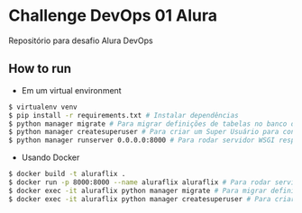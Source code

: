# Challenge DevOps 01 Alura

Repositório para desafio Alura DevOps

## How to run

- Em um virtual environment
```sh
$ virtualenv venv
$ pip install -r requirements.txt # Instalar dependências
$ python manager migrate # Para migrar definições de tabelas no banco de dados
$ python manager createsuperuser # Para criar um Super Usuário para controlar o sistema
$ python manager runserver 0.0.0.0:8000 # Para rodar servidor WSGI respondendo para todos os hosts na porta 8000
```

- Usando Docker
```sh
$ docker build -t aluraflix .
$ docker run -p 8000:8000 --name aluraflix aluraflix # Para rodar servidor WSGI respondendo para todos os hosts na porta 8000
$ docker exec -it aluraflix python manager migrate # Para migrar definições de tabelas no banco de dados
$ docker exec -it aluraflix python manager createsuperuser # Para criar um Super Usuário para controlar o sistema
```